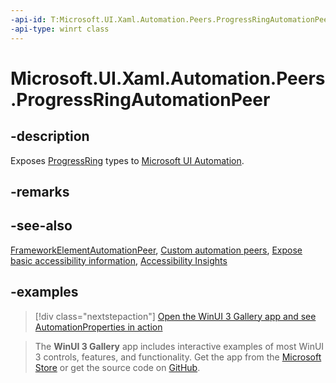 ```yaml
---
-api-id: T:Microsoft.UI.Xaml.Automation.Peers.ProgressRingAutomationPeer
-api-type: winrt class
---
```


# Microsoft.UI.Xaml.Automation.Peers.ProgressRingAutomationPeer

<!--
public class ProgressRingAutomationPeer : Windows.UI.Xaml.Automation.Peers.FrameworkElementAutomationPeer
-->

## -description

Exposes [ProgressRing](../microsoft.ui.xaml.controls/progressring.md) types to [Microsoft UI Automation](/windows/win32/winauto/entry-uiauto-win32).

## -remarks

## -see-also

[FrameworkElementAutomationPeer](/uwp/api/windows.ui.xaml.automation.peers.frameworkelementautomationpeer), [Custom automation peers](/windows/apps/design/accessibility/custom-automation-peers), [Expose basic accessibility information](/windows/apps/design/accessibility/basic-accessibility-information), [Accessibility Insights](https://accessibilityinsights.io/)

## -examples

> [!div class="nextstepaction"]
> [Open the WinUI 3 Gallery app and see AutomationProperties in action](winui3gallery:/item/AutomationProperties)

> The **WinUI 3 Gallery** app includes interactive examples of most WinUI 3 controls, features, and functionality. Get the app from the [Microsoft Store](https://www.microsoft.com/store/productId/9P3JFPWWDZRC) or get the source code on [GitHub](https://github.com/microsoft/WinUI-Gallery).

